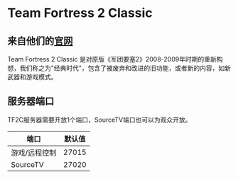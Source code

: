 # Team Fortress 2 Classic

## 来自他们的[官网](https://tf2classic.com)

Team Fortress 2 Classic 是对原版《军团要塞2》2008-2009年时期的重新构想，我们称之为"经典时代"，包含了被废弃和改进的旧功能，或者新的内容，如新武器和游戏模式。

## 服务器端口

TF2C服务器需要开放1个端口，SourceTV端口也可以为观众开放。

| 端口      | 默认值 |
|-----------|---------|
| 游戏/远程控制 | 27015   |
| SourceTV  | 27020   | 